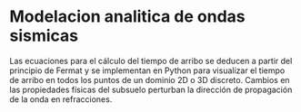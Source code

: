 # Modelacion analitica de ondas sismicas
Las ecuaciones para el cálculo del tiempo de arribo se deducen a partir del principio de Fermat y se implementan en Python para visualizar el tiempo de arribo en todos los puntos de un dominio 2D o 3D discreto. Cambios en las propiedades físicas del subsuelo perturban la dirección de propagación de la onda en refracciones.

